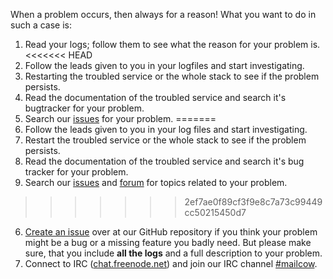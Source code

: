 When a problem occurs, then always for a reason! What you want to do in such a case is:

1. Read your logs; follow them to see what the reason for your problem is.
<<<<<<< HEAD
2. Follow the leads given to you in your logfiles and start investigating.
3. Restarting the troubled service or the whole stack to see if the problem persists.
4. Read the documentation of the troubled service and search it's bugtracker for your problem.
5. Search our [issues](https://github.com/mailcow/mailcow-dockerized/issues) for your problem.
=======
2. Follow the leads given to you in your log files and start investigating.
3. Restart the troubled service or the whole stack to see if the problem persists.
4. Read the documentation of the troubled service and search it's bug tracker for your problem.
5. Search our [issues](https://github.com/mailcow/mailcow-dockerized/issues) and [forum](https://forum.mailcow.email/) for topics related to your problem.
>>>>>>> 2ef7ae0f89cf3f9e8c7a73c99449cc50215450d7
6. [Create an issue](https://github.com/mailcow/mailcow-dockerized/issues) over at our GitHub repository if you think your problem might be a bug or a missing feature you badly need. But please make sure, that you include **all the logs** and a full description to your problem.
8. Connect to IRC ([chat.freenode.net](https://webchat.freenode.net/)) and join our IRC channel [#mailcow](irc://chat.freenode.net:6667/mailcow).

